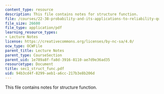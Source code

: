 ```yaml
---
content_type: resource
description: This file contains notes for structure function.
file: /courses/22-38-probability-and-its-applications-to-reliability-quality-control-and-risk-assessment-fall-2005/94b3cd4f8299aeb1a6cc217b3e8b206d_sec1_struct_func.pdf
file_size: 26600
file_type: application/pdf
learning_resource_types:
- Lecture Notes
license: https://creativecommons.org/licenses/by-nc-sa/4.0/
ocw_type: OCWFile
parent_title: Lecture Notes
parent_type: CourseSection
parent_uid: 1e789a8f-fa8d-3916-8110-ae7d9e36ad35
resourcetype: Document
title: sec1_struct_func.pdf
uid: 94b3cd4f-8299-aeb1-a6cc-217b3e8b206d
---
```

This file contains notes for structure function.